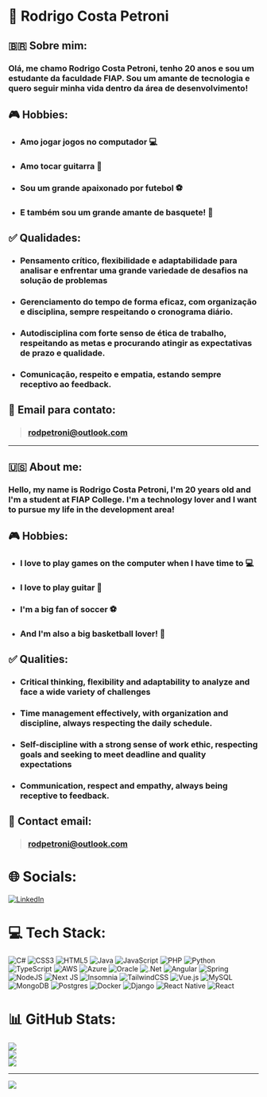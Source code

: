 # 👔 **Rodrigo Costa Petroni** 
## 🇧🇷 Sobre mim: 
### Olá, me chamo Rodrigo Costa Petroni, tenho 20 anos e sou um estudante da faculdade FIAP. Sou um amante de tecnologia e quero seguir minha vida dentro da área de desenvolvimento!
## 🎮 Hobbies:
* ### Amo jogar jogos no computador 💻
* ### Amo tocar guitarra 🎸
* ### Sou um grande apaixonado por futebol ⚽
* ### E também sou um grande amante de basquete! 🏀
## ✅ Qualidades: 
* ### Pensamento crítico, flexibilidade e adaptabilidade para analisar e enfrentar uma grande variedade de desafios na solução de problemas
* ### Gerenciamento do tempo de forma eficaz, com organização e disciplina, sempre respeitando o cronograma diário.
* ### Autodisciplina com forte senso de ética de trabalho, respeitando as metas e procurando atingir as expectativas de prazo e qualidade.
* ### Comunicação, respeito e empatia, estando sempre receptivo ao feedback.
## 📧 Email para contato:
> ### rodpetroni@outlook.com

---------------------------------------------------------------------------------------------------------------------------------------------------------------------------------------------


## 🇺🇸 About me: 
### Hello, my name is Rodrigo Costa Petroni, I'm 20 years old and I'm a student at FIAP College. I'm a technology lover and I want to pursue my life in the development area!
## 🎮 Hobbies: 
* ### I love to play games on the computer when I have time to 💻
* ### I love to play guitar 🎸
* ### I'm a big fan of soccer ⚽
* ### And I'm also a big basketball lover! 🏀
## ✅ Qualities:
* ### Critical thinking, flexibility and adaptability to analyze and face a wide variety of challenges
* ### Time management effectively, with organization and discipline, always respecting the daily schedule.
* ### Self-discipline with a strong sense of work ethic, respecting goals and seeking to meet deadline and quality expectations
* ### Communication, respect and empathy, always being receptive to feedback.
## 📧 Contact email:
> ### rodpetroni@outlook.com

# 🌐 Socials:
[![LinkedIn](https://img.shields.io/badge/LinkedIn-%230077B5.svg?logo=linkedin&logoColor=white)](https://www.linkedin.com/in/rodrigo-costa-petroni-analista-seguranca-desenvolvedor-full-stack/) 

# 💻 Tech Stack:
![C#](https://img.shields.io/badge/c%23-%23239120.svg?style=for-the-badge&logo=csharp&logoColor=white) ![CSS3](https://img.shields.io/badge/css3-%231572B6.svg?style=for-the-badge&logo=css3&logoColor=white) ![HTML5](https://img.shields.io/badge/html5-%23E34F26.svg?style=for-the-badge&logo=html5&logoColor=white) ![Java](https://img.shields.io/badge/java-%23ED8B00.svg?style=for-the-badge&logo=openjdk&logoColor=white) ![JavaScript](https://img.shields.io/badge/javascript-%23323330.svg?style=for-the-badge&logo=javascript&logoColor=%23F7DF1E) ![PHP](https://img.shields.io/badge/php-%23777BB4.svg?style=for-the-badge&logo=php&logoColor=white) ![Python](https://img.shields.io/badge/python-3670A0?style=for-the-badge&logo=python&logoColor=ffdd54) ![TypeScript](https://img.shields.io/badge/typescript-%23007ACC.svg?style=for-the-badge&logo=typescript&logoColor=white) ![AWS](https://img.shields.io/badge/AWS-%23FF9900.svg?style=for-the-badge&logo=amazon-aws&logoColor=white) ![Azure](https://img.shields.io/badge/azure-%230072C6.svg?style=for-the-badge&logo=microsoftazure&logoColor=white) ![Oracle](https://img.shields.io/badge/Oracle-F80000?style=for-the-badge&logo=oracle&logoColor=white) ![.Net](https://img.shields.io/badge/.NET-5C2D91?style=for-the-badge&logo=.net&logoColor=white) ![Angular](https://img.shields.io/badge/angular-%23DD0031.svg?style=for-the-badge&logo=angular&logoColor=white) ![Spring](https://img.shields.io/badge/spring-%236DB33F.svg?style=for-the-badge&logo=spring&logoColor=white) ![NodeJS](https://img.shields.io/badge/node.js-6DA55F?style=for-the-badge&logo=node.js&logoColor=white) ![Next JS](https://img.shields.io/badge/Next-black?style=for-the-badge&logo=next.js&logoColor=white) ![Insomnia](https://img.shields.io/badge/Insomnia-black?style=for-the-badge&logo=insomnia&logoColor=5849BE) ![TailwindCSS](https://img.shields.io/badge/tailwindcss-%2338B2AC.svg?style=for-the-badge&logo=tailwind-css&logoColor=white) ![Vue.js](https://img.shields.io/badge/vue.js-%2335495e.svg?style=for-the-badge&logo=vuedotjs&logoColor=%234FC08D) ![MySQL](https://img.shields.io/badge/mysql-%2300000f.svg?style=for-the-badge&logo=mysql&logoColor=white) ![MongoDB](https://img.shields.io/badge/MongoDB-%234ea94b.svg?style=for-the-badge&logo=mongodb&logoColor=white) ![Postgres](https://img.shields.io/badge/postgres-%23316192.svg?style=for-the-badge&logo=postgresql&logoColor=white) ![Docker](https://img.shields.io/badge/docker-%230db7ed.svg?style=for-the-badge&logo=docker&logoColor=white) ![Django](https://img.shields.io/badge/django-%23092E20.svg?style=for-the-badge&logo=django&logoColor=white) ![React Native](https://img.shields.io/badge/react_native-%2320232a.svg?style=for-the-badge&logo=react&logoColor=%2361DAFB) ![React](https://img.shields.io/badge/react-%2320232a.svg?style=for-the-badge&logo=react&logoColor=%2361DAFB)
# 📊 GitHub Stats:
![](https://github-readme-stats.vercel.app/api?username=rcpZzz&theme=tokyonight&hide_border=false&include_all_commits=true&count_private=true)<br/>
![](https://github-readme-streak-stats.herokuapp.com/?user=rcpZzz&theme=tokyonight&hide_border=false)<br/>
![](https://github-readme-stats.vercel.app/api/top-langs/?username=rcpZzz&theme=tokyonight&hide_border=false&include_all_commits=true&count_private=true&layout=compact)

---
[![](https://visitcount.itsvg.in/api?id=rcpZzz&icon=0&color=6)](https://visitcount.itsvg.in)



